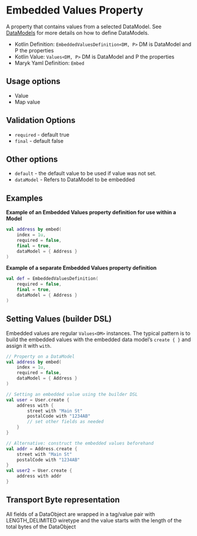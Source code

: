 # Embedded Values Property
A property that contains values from a selected DataModel. See
[DataModels](../../datamodel.md) for more details on how to define DataModels.

- Kotlin Definition: `EmbeddedValuesDefinition<DM, P>` DM is DataModel and P the properties
- Kotlin Value: `Values<DM, P>` DM is DataModel and P the properties 
- Maryk Yaml Definition: `Embed`

## Usage options
- Value
- Map value

## Validation Options
- `required` - default true
- `final` - default false

## Other options
- `default` - the default value to be used if value was not set.
- `dataModel` - Refers to DataModel to be embedded

## Examples

**Example of an Embedded Values property definition for use within a Model**
```kotlin
val address by embed(
    index = 1u,
    required = false,
    final = true,
    dataModel = { Address }
)
```

**Example of a separate Embedded Values property definition**
```kotlin
val def = EmbeddedValuesDefinition(
    required = false,
    final = true,
    dataModel = { Address }
)
```

## Setting Values (builder DSL)
Embedded values are regular `Values<DM>` instances. The typical pattern is to build the embedded values with the embedded data model’s `create { }` and assign it with `with`.

```kotlin
// Property on a DataModel
val address by embed(
    index = 1u,
    required = false,
    dataModel = { Address }
)

// Setting an embedded value using the builder DSL
val user = User.create {
    address with {
        street with "Main St"
        postalCode with "1234AB"
        // set other fields as needed
    }
}

// Alternative: construct the embedded values beforehand
val addr = Address.create {
    street with "Main St"
    postalCode with "1234AB"
}
val user2 = User.create {
    address with addr
}
```

## Transport Byte representation
All fields of a DataObject are wrapped in a tag/value pair with LENGTH_DELIMITED
wiretype and the value starts with the length of the total bytes of the DataObject
